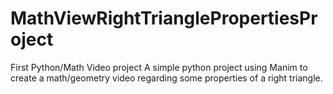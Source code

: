 # MathViewRightTrianglePropertiesProject
First Python/Math Video project
A simple python project using Manim to create a math/geometry video regarding some properties of a right triangle.
